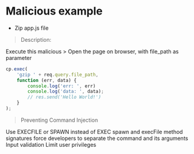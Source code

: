 # Malicious example

- Zip app.js file

> Description:

Execute this malicious > Open the page on browser, with file_path as parameter

```js
cp.exec(
    'gzip ' + req.query.file_path,
    function (err, data) {
        console.log('err: ', err)
        console.log('data: ', data);
        // res.send('Hello World!')
    }
);
```

> Preventing Command Injection

Use EXECFILE or SPAWN instead of EXEC
spawn and execFile method signatures force developers to separate the command and its arguments
Input validation
Limit user privileges
